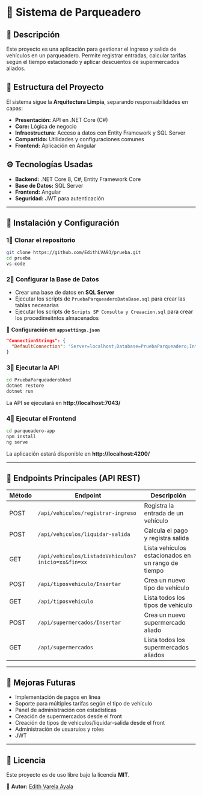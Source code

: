 # 🚗 Sistema de Parqueadero

## 📂 Descripción
Este proyecto es una aplicación para gestionar el ingreso y salida de vehículos en un parqueadero. 
Permite registrar entradas, calcular tarifas según el tiempo estacionado y aplicar descuentos de supermercados aliados.

## 📁 Estructura del Proyecto
El sistema sigue la **Arquitectura Limpia**, separando responsabilidades en capas:

- **Presentación:** API en .NET Core (C#)
- **Core:** Lógica de negocio
- **Infraestructura:** Acceso a datos con Entity Framework y SQL Server
- **Compartido:** Utilidades y configuraciones comunes
- **Frontend:** Aplicación en Angular

## ⚙ Tecnologías Usadas
- **Backend:** .NET Core 8, C#, Entity Framework Core
- **Base de Datos:** SQL Server
- **Frontend:** Angular
- **Seguridad:** JWT para autenticación

---

## 🚀 Instalación y Configuración

### 1⃣ Clonar el repositorio

```bash
git clone https://github.com/EdithLVA93/prueba.git
cd prueba
vs-code
```


### 2⃣ Configurar la Base de Datos
- Crear una base de datos en **SQL Server**
- Ejecutar los scripts de `PruebaParqueaderoDataBase.sql` para crear las tablas necesarias
- Ejecutar los scripts de `Scripts SP Consulta y Creaacion.sql` para crear los procedimeitntos almacenados

📌 **Configuración en `appsettings.json`**
```json
"ConnectionStrings": {
  "DefaultConnection": "Server=localhost;Database=PruebaParqueadero;Integrated Security=True;TrustServerCertificate=True;"
}
```

### 3⃣ Ejecutar la API
```bash
cd PruebaParqueaderobknd
dotnet restore
dotnet run
```
La API se ejecutará en **http://localhost:7043/**

### 4⃣ Ejecutar el Frontend
```bash
cd parqueadero-app
npm install
ng serve
```
La aplicación estará disponible en **http://localhost:4200/**

---

## 🔧 Endpoints Principales (API REST)

| Método  | Endpoint                        					          | Descripción                                         |
|---------|-----------------------------------------------------|-----------------------------------------------------|
| POST    | `/api/vehiculos/registrar-ingreso`        			    | Registra la entrada de un vehículo                  |
| POST    | `/api/vehiculos/liquidar-salida`         			      | Calcula el pago y registra salida                   |
| GET     | `/api/vehiculos/ListadoVehiculos?inicio=xx&fin=xx`  | Lista vehículos estacionados en un rango de tiempo  |
| POST    | `/api/tiposvehiculo/Insertar`                  		  | Crea un nuevo tipo de vehículo                      |
| GET     | `/api/tiposvehiculo`                  				      | Lista todos los tipos de vehículo                   |
| POST    | `/api/supermercados/Insertar`                 		  | Crea un nuevo supermercado aliado                   |
| GET     | `/api/supermercados`                  				      | Lista todos los supermercados aliados               |


---

## 🔧 Mejoras Futuras
- Implementación de pagos en línea
- Soporte para múltiples tarifas según el tipo de vehículo
- Panel de administración con estadísticas
- Creación de supermercados desde el front
- Creación de tipos de vehiculos/liquidar-salida desde el front
- Administración de usuaruios y roles
- JWT

---

## 📄 Licencia
Este proyecto es de uso libre bajo la licencia **MIT**.

📌 **Autor:** [Edith Varela Ayala](https://github.com/EdithLVA93)

